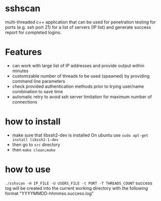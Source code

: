 sshscan
=======
multi-threaded c++ application that can be used for penetration testing for ports (e.g. ssh port 21) for a list of servers (IP list) and generate success report for completed logins.

Features
========
- can work with large list of IP addresses and provide output within minutes
- customizable number of threads to be used (spawned) by providing command line parameters
- check provided authentication methods prior to trying user/name combination to save time
- automatic retry to avoid ssh server limitation for maximum number of connections

how to install
==============
- make sure that libssh2-dev is installed 
  On ubuntu use `sudo apt-get install libssh2-1-dev`
- then go to `src` directory
- then `make clean;make`

how to use
============
`./sshscan -H IP_FILE -U USERS_FILE -t PORT -T THREADS_COUNT`
success log will be created into the current working directory with the following format "YYYYMMDD-hhmmss.success.log"
